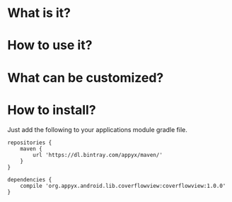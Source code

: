 # What is it?


# How to use it?


# What can be customized?


# How to install?
Just add the following to your applications module gradle file.


```
repositories {
    maven {
        url 'https://dl.bintray.com/appyx/maven/'
    }
}

dependencies {
    compile 'org.appyx.android.lib.coverflowview:coverflowview:1.0.0'
}
```
